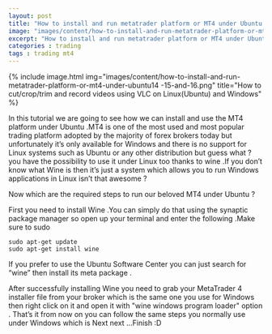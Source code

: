 ```yaml
---
layout: post
title: "How to install and run metatrader platform or MT4 under Ubuntu 14 ,15 and 16"
image: "images/content/how-to-install-and-run-metatrader-platform-or-mt4-under-ubuntu14 -15-and-16.png"
excerpt: "How to install and run metatrader platform or MT4 under Ubuntu 14 ,15 and 16"
categories : trading
tags : trading mt4
---
```


{% include image.html
   img="images/content/how-to-install-and-run-metatrader-platform-or-mt4-under-ubuntu14 -15-and-16.png"
       title="How to cut/crop/trim and record videos using VLC on Linux(Ubuntu) and Windows"
%}

In this tutorial we are going to see how we can install and use the MT4 platform under Ubuntu .MT4 is one of the most used and most popular trading platform adopted by the majority of forex brokers today but unfortunately it’s only available for Windows   and there is no support for Linux systems such as Ubuntu or any other distribution but guess what ? you have the possibility to use it under Linux too thanks to wine .If you don’t know what Wine is then it’s just a system which allows you to run Windows applications in Linux isn’t that awesome ? 

Now which are the required steps to run our beloved MT4 under Ubuntu ?

First you need to install Wine .You can simply do that using the synaptic package manager so open up your terminal and enter the following .Make sure to sudo 

    sudo apt-get update
    sudo apt-get install wine 

If you prefer to use the Ubuntu Software Center you can just search for “wine” then install its meta package .

After successfully installing Wine you need to grab your MetaTrader 4 installer file from your broker which is the same one you use for Windows then right click on it and open it with "wine windows program loader" option . That’s it from now on you can follow the same steps you normally use under Windows which is Next next …Finish :D




 
